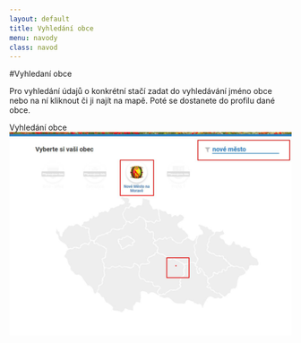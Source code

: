 ```yaml
---
layout: default
title: Vyhledání obce
menu: navody
class: navod
---
```


#Vyhledaní obce

Pro vyhledání údajů o konkrétní stačí zadat do vyhledávání jméno obce nebo na ní kliknout či ji najít na mapě. Poté se dostanete do profilu dané obce.

Vyhledání obce
![Vyhledání obce](vyhledani-obce.jpg)
